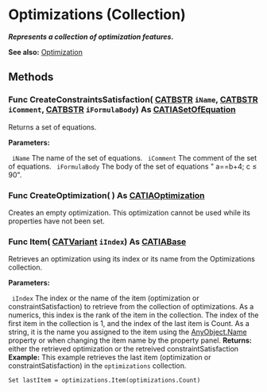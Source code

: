 # Optimizations (Collection)

**_Represents a collection of optimization features._**

**See also:**      [Optimization](../KnowledgeInterfaces/interface_Optimization_32466.md)

## Methods

### Func **CreateConstraintsSatisfaction**( [CATBSTR](../System/typedef_CATBSTR_8129.md)  `iName`,  [CATBSTR](../System/typedef_CATBSTR_8129.md)  `iComment`,  [CATBSTR](../System/typedef_CATBSTR_8129.md)  `iFormulaBody`) As [CATIASetOfEquation](../KnowledgeInterfaces/interface_SetOfEquation_36247.md)

Returns a set of equations.

**Parameters:**

` iName`      The name of the set of equations.
` iComment`      The comment of the set of equations.
` iFormulaBody`      The body of the set of equations " a==b+4; c ≤ 90".

### Func **CreateOptimization**( ) As [CATIAOptimization](../KnowledgeInterfaces/interface_Optimization_32466.md)

Creates an empty optimization.
This optimization cannot be used while its properties have not been set.  
### Func **Item**( [CATVariant](../System/typedef_CATVariant_20656.md)  `iIndex`) As [CATIABase](../System/interface_AnyObject_17321.md)

Retrieves an optimization using its index or its name from the Optimizations collection.

**Parameters:**

` iIndex`      The index or the name of the item (optimization or constraintSatisfaction) to retrieve from the collection of optimizations. As a numerics, this index is the rank of the item in the collection. The index of the first item in the collection is 1, and the index of the last item is Count. As a string, it is the name you assigned to the item using the
[AnyObject.Name](../System/interface_AnyObject_17321.htm#Name) property or when changing the item name by the property panel.  **Returns:**      either the retrieved optimization or the retreived constraintSatisfaction  **Example:**      This example retrieves the last item (optimization or constraintSatisfaction) in the `optimizations` collection.

```VBScript
Set lastItem = optimizations.Item(optimizations.Count)

```
